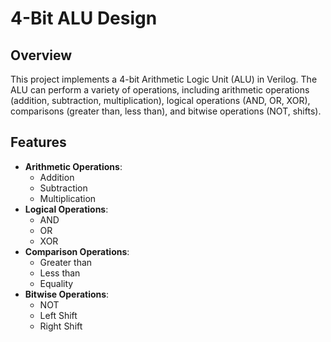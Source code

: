 # 4-Bit ALU Design

## Overview

This project implements a 4-bit Arithmetic Logic Unit (ALU) in Verilog. The ALU can perform a variety of operations, including arithmetic operations (addition, subtraction, multiplication), logical operations (AND, OR, XOR), comparisons (greater than, less than), and bitwise operations (NOT, shifts).

## Features

- **Arithmetic Operations**:
  - Addition
  - Subtraction
  - Multiplication
- **Logical Operations**:
  - AND
  - OR
  - XOR
- **Comparison Operations**:
  - Greater than
  - Less than
  - Equality
- **Bitwise Operations**:
  - NOT
  - Left Shift
  - Right Shift



